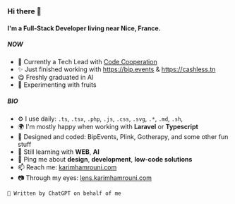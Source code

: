 ### Hi there 👋

#### I'm a Full-Stack Developer living near Nice, France.

##### NOW
- 🎩 Currently a Tech Lead with [Code Cooperation](https://codecooperation.com)
- ✨ Just finished working with https://bip.events & https://cashless.tn
- 😋 Freshly graduated in AI
- 🍑 Experimenting with fruits

##### BIO

- ⚙️ I use daily: `.ts`, `.tsx`, `.php`, `.js`, `.css`, `.svg`, `.*`, `.md`, `.sh`, 
- 🌍 I'm mostly happy when working with **Laravel** or **Typescript**
- 💅 Designed and coded: BipEvents, Plink, Gotherapy, and some other fun stuff
- 🌱 Still learning with **WEB**, **AI**
- 💬 Ping me about **design**, **development**, **low-code solutions**
- 📫 Reach me: [karimhamrouni.com](https://karimhamrouni.com)
- 📷 Through my eyes: [lens.karimhamrouni.com](https://lens.karimhamrouni.com)

```🤖 Written by ChatGPT on behalf of me```
